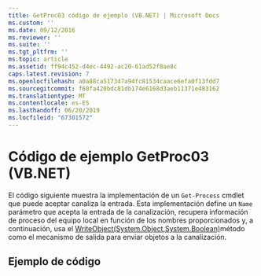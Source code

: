 ```yaml
---
title: GetProc03 código de ejemplo (VB.NET) | Microsoft Docs
ms.custom: ''
ms.date: 09/12/2016
ms.reviewer: ''
ms.suite: ''
ms.tgt_pltfrm: ''
ms.topic: article
ms.assetid: ff94c452-d4ec-4492-ac20-61ad52f8ae8c
caps.latest.revision: 7
ms.openlocfilehash: a0a88ca517347a94fc81534caace6efa0f13fdd7
ms.sourcegitcommit: f60fa420bdc81db174e6168d3aeb11371e483162
ms.translationtype: MT
ms.contentlocale: es-ES
ms.lasthandoff: 06/20/2019
ms.locfileid: "67301572"
---
```

# <a name="getproc03-vbnet-sample-code"></a>Código de ejemplo GetProc03 (VB.NET)

El código siguiente muestra la implementación de un `Get-Process` cmdlet que puede aceptar canaliza la entrada. Esta implementación define un `Name` parámetro que acepta la entrada de la canalización, recupera información de proceso del equipo local en función de los nombres proporcionados y, a continuación, usa el [WriteObject(System.Object,System.Boolean)](/dotnet/api/system.management.automation.cmdlet.writeobject?view=pscore-6.2.0#System_Management_Automation_Cmdlet_WriteObject_System_Object_System_Boolean_)método como el mecanismo de salida para enviar objetos a la canalización.

## <a name="code-sample"></a>Ejemplo de código

<!-- TODO!!!: review snippet reference  [!CODE [Msh_samplesgetproc03#getproc03vbAll](Msh_samplesgetproc03#getproc03vbAll)]  -->
